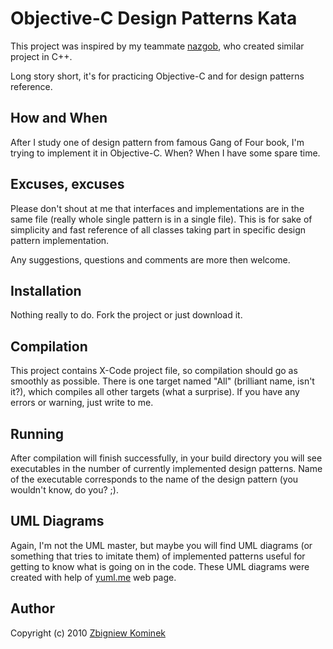 Objective-C Design Patterns Kata
================================
This project was inspired by my teammate [nazgob](http://github.com/nazgob), who created similar project in C++.

Long story short, it's for practicing Objective-C and for design patterns reference.

How and When
------------
After I study one of design pattern from famous Gang of Four book, I'm trying to implement it in Objective-C.
When? When I have some spare time.

Excuses, excuses
----------------
Please don't shout at me that interfaces and implementations are in the same file (really whole single pattern is in a single file). This is for sake of simplicity and fast reference of all classes taking part in specific design pattern implementation.

Any suggestions, questions and comments are more then welcome.

Installation
------------
Nothing really to do. Fork the project or just download it.

Compilation
-----------
This project contains X-Code project file, so compilation should go as smoothly as possible.
There is one target named "All" (brilliant name, isn't it?), which compiles all other targets (what a surprise).
If you have any errors or warning, just write to me.

Running
-------
After compilation will finish successfully, in your build directory you will see executables in the number of currently implemented design patterns. Name of the executable corresponds to the name of the design pattern (you wouldn't know, do you? ;).

UML Diagrams
------------

Again, I'm not the UML master, but maybe you will find UML diagrams (or something that tries to imitate them) of implemented patterns useful for getting to know what is going on in the code. These UML diagrams were created with help of [yuml.me](http://yuml.me) web page. 

Author
------
Copyright (c) 2010 [Zbigniew Kominek](http://zbyhoo.eu)

